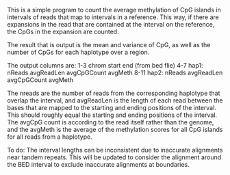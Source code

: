 This is a simple program to count the average methylation of CpG
islands in intervals of reads that map to intervals in a reference.
This way, if there are expansions in the read that are contained
at the interval on the reference, the CpGs in the expansion are counted.

The result that is output is the mean and variance of CpG, as well as the
number of CpGs for each haplotype over a region.

The output columns are:
1-3 chrom start end (from bed flie)
4-7 hap1: nReads avgReadLen avgCpGCount avgMeth
8-11 hap2: nReads avgReadLen avgCpGCount avgMeth

The nreads are the number of reads from the corresponding haplotype that
overlap the interval, and avgReadLen is the length of each read between
the bases that are mapped to the starting and ending positions of the
interval.  This should roughly equal the starting and ending positions of the
interval.  The avgCpG count is according to the read itself rather
than the genome, and the avgMeth is the average of the methylation scores
for all CpG islands for all reads from a haplotype.



To do: The interval lengths can be inconsistent due to inaccurate
alignments near tandem repeats. This will be updated to consider the alignment
around the BED interval to exclude inaccurate alignments at
boundaries.



